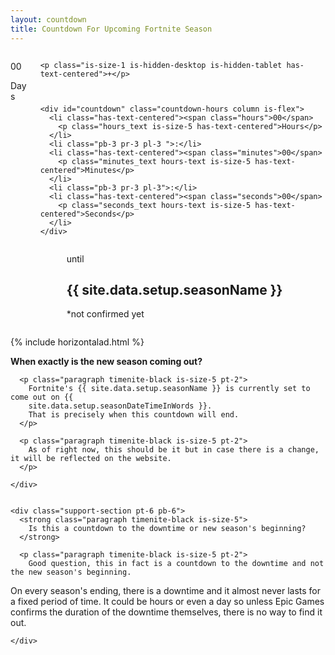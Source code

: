 ```yaml
---
layout: countdown
title: Countdown For Upcoming Fortnite Season
---
```


<section id="full-countdown" class="hero container countdown-section is-fullheight">
  <div class="columns container is-vcentered">
    <div class="days-left-container column has-text-centered">
      <p class="days-left">00</p>
      <p class="is-size-1">Days</p>
    </div>

    <p class="is-size-1 is-hidden-desktop is-hidden-tablet has-text-centered">+</p>



    <div id="countdown" class="countdown-hours column is-flex">
      <li class="has-text-centered"><span class="hours">00</span>
        <p class="hours_text is-size-5 has-text-centered">Hours</p>
      </li>
      <li class="pb-3 pr-3 pl-3 ">:</li>
      <li class="has-text-centered"><span class="minutes">00</span>
        <p class="minutes_text hours-text is-size-5 has-text-centered">Minutes</p>
      </li>
      <li class="pb-3 pr-3 pl-3">:</li>
      <li class="has-text-centered"><span class="seconds">00</span>
        <p class="seconds_text hours-text is-size-5 has-text-centered">Seconds</p>
      </li>
    </div>
  </div>



  <div class="container columns has-text-centered-mobile pb-6">
    <div class="column"></div>
    <div class="season-info column">
      <p class="pt-4 is-size-5 timenite-blue paragraph">until</p>
      <!-- <h2 class="is-size-2 chapter-name timenite-blue"></h2> -->
      <h1 class="season-name timenite-blue">{{ site.data.setup.seasonName }}</h1>
      <p class="is-size-7 paragraph level-right timenite-blue p-4">
        *not confirmed yet
      </p>
    </div>
  </div>

</section>


  {% include horizontalad.html %}


<section class="is-halfheight hero container">
  <div class="container p-4">
    <div class="support-section">
      <strong class="paragraph timenite-black is-size-5">
        When exactly is the new season coming out?
      </strong>

      <p class="paragraph timenite-black is-size-5 pt-2">
        Fortnite's {{ site.data.setup.seasonName }} is currently set to come out on {{
        site.data.setup.seasonDateTimeInWords }}.
        That is precisely when this countdown will end.
      </p>

      <p class="paragraph timenite-black is-size-5 pt-2">
        As of right now, this should be it but in case there is a change, it will be reflected on the website. 
      </p>

    </div>


    <div class="support-section pt-6 pb-6">
      <strong class="paragraph timenite-black is-size-5">
        Is this a countdown to the downtime or new season's beginning?
      </strong>

      <p class="paragraph timenite-black is-size-5 pt-2">
        Good question, this in fact is a countdown to the downtime and not the new season's beginning. 
On every season's ending, there is a downtime and it almost never lasts for a fixed period of time. It could be hours or even a day so unless Epic Games confirms the duration of the downtime themselves, there is no way to find it out.</p>
</div>


    </div>
</section>

